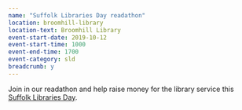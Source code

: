 ```yaml
---
name: "Suffolk Libraries Day readathon"
location: broomhill-library
location-text: Broomhill Library
event-start-date: 2019-10-12
event-start-time: 1000
event-end-time: 1700
event-category: sld
breadcrumb: y
---
```


Join in our readathon and help raise money for the library service this [Suffolk Libraries Day](/suffolk-libraries-day/).
